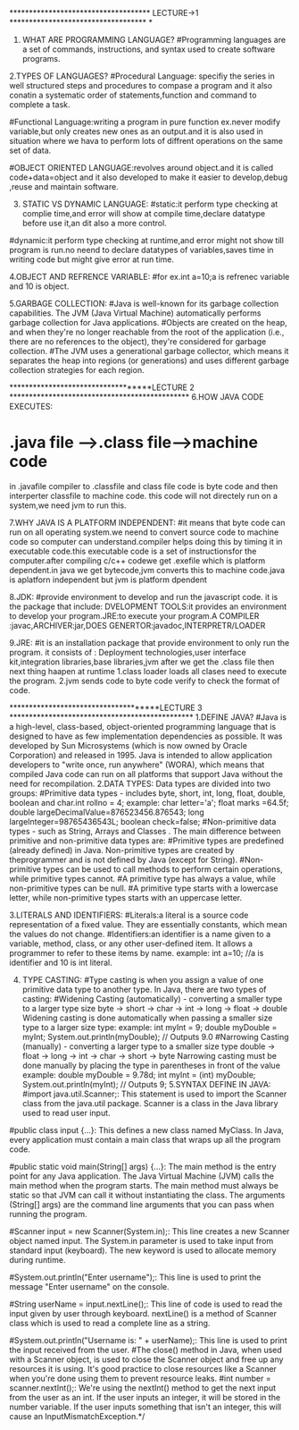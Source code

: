 ************************************ LECTURE->1 *********************************** *
 1. WHAT ARE PROGRAMMING LANGUAGE?
  #Programming languages are a set of commands, instructions, and syntax used to create software         programs.

 2.TYPES OF LANGUAGES?
  #Procedural Language: specifiy the series in well structured steps and procedures to compase a program  and it also conatin a systematic order of statements,function and command to complete a task.

  #Functional Language:writing a program in pure function ex.never modify variable,but only creates new ones as an output.and it is also used in situation where we hava to perform lots of diffrent operations on the same set of data.

  #OBJECT ORIENTED LANGUAGE:revolves around object.and it is called code+data=object and it also developed to make it easier to develop,debug ,reuse and maintain software.
  
3. STATIC VS DYNAMIC LANGUAGE:
 #static:it perform type checking at complie time,and error will show at compile time,declare datatype    before use it,an dit also a more control.

 #dynamic:it perform type checking at runtime,and error might not show till program is run.no neend to declare datatypes of variables,saves time in writing code but might give error at run time.

4.OBJECT AND REFRENCE VARIABLE:
#for ex.int a=10;a is refrenec variable and 10 is object.

5.GARBAGE COLLECTION:
 #Java is well-known for its garbage collection capabilities. The JVM (Java Virtual Machine) automatically  performs garbage collection for Java applications.
#Objects are created on the heap, and when they're no longer reachable from the root of the application (i.e., there are no references to the object), they're considered for garbage collection.
#The JVM uses a generational garbage collector, which means it separates the heap into regions (or generations) and uses different garbage collection strategies for each region.

***********************************LECTURE 2 **********************************************
6.HOW JAVA CODE EXECUTES:
# .java file -->.class file-->machine code
in .javafile compiler to .classfile  and class file code is byte code and then interperter classfile to machine code.
this code will not directely run on a system,we need jvm to run this.

7.WHY JAVA IS A PLATFORM INDEPENDENT:
#it means that byte code can run on all operating system.we neend to convert source code to machine code   so computer can understand.compiler helps doing this by timing it in executable code.this executable code is a set of instructionsfor the computer.after compiling c/c++ codewe get .exefile which is platform dependent.in java we get bytecode,jvm converts this to machine code.java is aplatforn independent but jvm is platform dpendent

8.JDK:
#provide environment to develop and run the javascript code.
it is the package that include:
 DVELOPMENT TOOLS:it provides an environment to develop your program.JRE:to execute your program.A COMPILER :javac,ARCHIVER:jar,DOES GENERTOR:javadoc,INTERPRETR/LOADER

9.JRE:
#it is an installation package that provide environment to only run the program.
it consists of :
  Deployment technologies,user interface kit,integration libraries,base libraries,jvm
    after we get the .class file then next thing haapen at runtime
1.class loader loads all clases need  to execute the program.
2.jvm sends code to byte code verify to check the format of code.

*************************************LECTURE 3 ***********************************************
1.DEFINE JAVA?
  #Java is a high-level, class-based, object-oriented programming language that is designed to have as few implementation dependencies as possible. It was developed by Sun Microsystems (which is now owned by Oracle Corporation) and released in 1995. Java is intended to allow application developers to "write once, run anywhere" (WORA), which means that compiled Java code can run on all platforms that support Java without the need for recompilation.
2.DATA TYPES:
Data types are divided into two groups:
  #Primitive data types - includes byte, short, int, long, float, double, boolean and char.int rollno = 4;
      example:
      char letter='a';
      float marks =64.5f;
      double largeDecimalValue=876523456.876543;
      long largeInteger=98765436543L;
      boolean check=false;
  #Non-primitive data types - such as String, Arrays and Classes .
The main difference between primitive and non-primitive data types are:
    #Primitive types are predefined (already defined) in Java. Non-primitive types are created by        theprogrammer and is not defined by Java (except for String).
    #Non-primitive types can be used to call methods to perform certain operations, while primitive types  cannot.
    #A primitive type has always a value, while non-primitive types can be null.
    #A primitive type starts with a lowercase letter, while non-primitive types starts with an uppercase letter.

 3.LITERALS AND IDENTIFIERS:
   #Literals:a literal is a source code representation of a fixed value. They are essentially constants, which mean the values do not change.
  #Identifiers:an identifier is a name given to a variable, method, class, or any other user-defined item. It allows a programmer to refer to these items by name. 
  example: int a=10; //a is identifier and 10 is int literal.

4. TYPE CASTING:
#Type casting is when you assign a value of one primitive data type to another type.
 In Java, there are two types of casting:
   #Widening Casting (automatically) - converting a smaller type to a larger type size
    byte -> short -> char -> int -> long -> float -> double
    Widening casting is done automatically when passing a smaller size type to a larger size type:
     example: int myInt = 9;
              double myDouble = myInt;
              System.out.println(myDouble);   // Outputs 9.0
   #Narrowing Casting (manually) - converting a larger type to a smaller size type
    double -> float -> long -> int -> char -> short -> byte
    Narrowing casting must be done manually by placing the type in parentheses in front of the value
    example: double myDouble = 9.78d;
             int myInt = (int) myDouble;
              System.out.println(myInt);  // Outputs 9;
5.SYNTAX DEFINE IN JAVA:
#import java.util.Scanner;: This statement is used to import the Scanner class from the java.util package. Scanner is a class in the Java library used to read user input.

#public class input {...}: This defines a new class named MyClass. In Java, every application must contain a main class that wraps up all the program code.

#public static void main(String[] args) {...}: The main method is the entry point for any Java application. The Java Virtual Machine (JVM) calls the main method when the program starts. The main method must always be static so that JVM can call it without instantiating the class. The arguments (String[] args) are the command line arguments that you can pass when running the program.

#Scanner input = new Scanner(System.in);: This line creates a new Scanner object named input. The System.in parameter is used to take input from standard input (keyboard). The new keyword is used to allocate memory during runtime.

#System.out.println("Enter username");: This line is used to print the message "Enter username" on the console.

#String userName = input.nextLine();: This line of code is used to read the input given by user through keyboard. nextLine() is a method of Scanner class which is used to read a complete line as a string.

#System.out.println("Username is: " + userName);: This line is used to print the input received from the user.
#The close() method in Java, when used with a Scanner object, is used to close the Scanner object and free up any resources it is using. It's good practice to close resources like a Scanner when you're done using them to prevent resource leaks.
#int number = scanner.nextInt();: We're using the nextInt() method to get the next input from the user as an int. If the user inputs an integer, it will be stored in the number variable. If the user inputs something that isn't an integer, this will cause an InputMismatchException.*/
